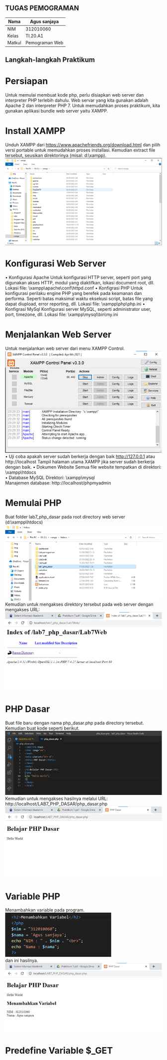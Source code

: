 ## TUGAS PEMOGRAMAN

| Nama    | Agus sanjaya  |
| ------  | ------------- |
| NIM     | 312010060     |
| Kelas   | TI.20.A1      |
| Matkul  | Pemograman Web|

## Langkah-langkah Praktikum 
# Persiapan <br>
Untuk memulai membuat kode php, perlu disiapkan web server dan interpreter PHP
terlebih dahulu. Web servar yang kita gunakan adalah Apache 2 dan interpreter PHP 7.
Untuk memudahkan proses praktikum, kita gunakan aplikasi bundle web server yaitu
XAMPP.<br>
# Install XAMPP <br>
Unduh XAMPP dari https://www.apachefriends.org/download.html dan pilih versi
portable untuk memudahkan proses installasi. Kemudian extract file tersebut, seusikan
direktorinya (misal: d:\xampp). <br>
![Lab7Web](img/download%20xampp.png)<br>
# Konfigurasi Web Server <br>
• Konfigurasi Apache
Untuk konfigurasi HTTP server, seperti port yang digunakan akses HTTP, modul
yang diaktifkan, lokasi document root, dll.
Lokasi file: \xampp\apache\conf\httpd.conf
• Konfigrasi PHP
Untuk konfigurasi perilaku engine PHP yang berefek pada keamanan dan performa.
Seperti batas maksimal waktu eksekusi script, batas file yang dapat diupload, error
reporting, dll.
Lokasi file: \xampp\php\php.ini
• Konfigrasi MySql
Konfigurasi server MySQL, seperti administrator user, port, timezone, dll.
Lokasi file: \xampp\mysql\bin\my.ini <br>
# Menjalankan Web Server <br>
Untuk menjalankan web server dari menu XAMPP Control.<br>
![Lab7Web](img/xampp%20awal.png) <br>
• Uji coba apakah server sudah berkerja dengan baik
http://127.0.0.1 atau http://localhost
Tampil halaman utama XAMPP jika server sudah berkerja dengan baik.
• Dokumen Website
Semua file website tempatkan di direktori: \xampp\htdocs\
• Database MySQL
Direktori: \xampp\mysql\
Manajemen database: http://localhost/phpmyadmin <br>
# Memulai PHP <br>
Buat folder lab7_php_dasar pada root directory web server (d:\xampp\htdocs) <br>
![Lab7Web](img/memulai%20php.png) <br>
Kemudian untuk mengakses direktory tersebut pada web server dengan mengakses URL: <br>
![Lab7Web](img/xampp.png) <br>
# PHP Dasar <br>
Buat file baru dengan nama php_dasar.php pada directory tersebut. Kemudian buat
kode seperti berikut. <br>
![Lab7Web](img/kode%20php%20dasar.png) <br>
Kemudian untuk mengakses hasilnya melalui URL:
http://localhost/LAB7_PHP_DASAR/php_dasar.php <br>
![Lab7Web](img/PHP%20DASAR.png) <br>
# Variable PHP 
Menambahkan variable pada program. <br>
![Lab7Web](img/kode%20variabel.png)<br>
dan ini hasilnya. <br>
![Lab7Web](img/menambahkan%20variabel.png) <br>
# Predefine Variable $_GET  <br>